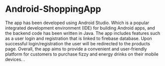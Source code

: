 # Android-ShoppingApp
The app has been developed using Android Studio.
Which is a popular integrated development environment (IDE) for building Android apps, and the backend code has been written in Java. 
The app includes features such as a user login and registration that is linked to firebase database. 
Upon successful login/registration the user will be redirected to the products page. 
Overall, the app aims to provide a convenient and user-friendly platform for customers to purchase fizzy and energy drinks on their mobile devices. . 
